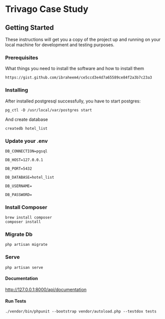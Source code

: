 # Trivago Case Study

## Getting Started

These instructions will get you a copy of the project up and running on your local machine for development and testing purposes.

### Prerequisites

What things you need to install the software and how to install them

```
https://gist.github.com/ibraheem4/ce5ccd3e4d7a65589ce84f2a3b7c23a3
```

### Installing

After installed postgresql successfully, you have to start postgres:

```
pg_ctl -D /usr/local/var/postgres start
```

And create database

```
createdb hotel_list
```

### Update your .env

```DB_CONNECTION=pgsql```

```DB_HOST=127.0.0.1```

```DB_PORT=5432```

```DB_DATABASE=hotel_list```

```DB_USERNAME=```

```DB_PASSWORD=```

### Install Composer
```
brew install composer
composer install
```

### Migrate Db
```
php artisan migrate
```

### Serve
```
php artisan serve
```

#### Documentation

http://127.0.0.1:8000/api/documentation

#### Run Tests

 ```
 ./vendor/bin/phpunit --bootstrap vendor/autoload.php --testdox tests
 ```







